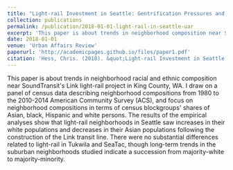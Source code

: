 ```yaml
---
title: "Light-rail Investment in Seattle: Gentrification Pressures and Trends in Neighborhood Ethnoracial Composition"
collection: publications
permalink: /publication/2018-01-01-light-rail-in-seattle-uar
excerpt: 'This paper is about trends in neighborhood composition near SoundTransit's Link'
date: 2018-01-01
venue: 'Urban Affairs Review'
paperurl: 'http://academicpages.github.io/files/paper1.pdf'
citation: 'Hess, Chris. (2018). &quot;Light-rail Investment in Seattle: Gentrification Pressures and Trends in Neighborhood Ethnoracial Composition.&quot; <i>Urban Affairs Review 1</i>. (Forthcoming).'
---
```


This paper is about trends in neighborhood racial and ethnic composition near SoundTransit's Link light-rail project in King County, WA. I draw on a panel of census data describing neighborhood compositions from 1980 to the 2010-2014 American Community Survey (ACS), and focus on neighborhood compositions in terms of census blockgroups' shares of Asian, black, Hispanic and white persons. The results of the empirical analyses show that light-rail neighborhoods in Seattle saw increases in their white populations and decreases in their Asian populations following the construction of the Link transit line. There were no substantial differences related to light-rail in Tukwila and SeaTac, though long-term trends in the suburban neighborhoods studied indicate a succession from majority-white to majority-minority.



